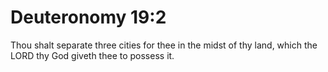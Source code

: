 # Deuteronomy 19:2

Thou shalt separate three cities for thee in the midst of thy land, which the LORD thy God giveth thee to possess it.